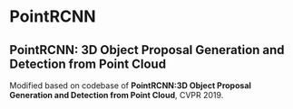 # PointRCNN

## PointRCNN: 3D Object Proposal Generation and Detection from Point Cloud

Modified based on codebase of **PointRCNN:3D Object Proposal Generation and Detection from Point Cloud**, CVPR 2019.